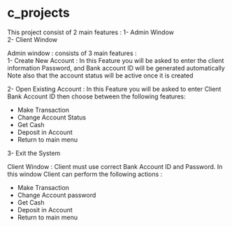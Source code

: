 # c_projects

This project consist of 2 main features :
1- Admin Window    
2- Client Window

Admin window :
consists of 3 main features :    
1- Create New Account :
In this Feature you will be asked to enter the client information
Password, and Bank account ID will be generated automatically
Note also that the account status will be active once it is created

2- Open Existing Account : 
In this Feature you will be asked to enter Client Bank Account ID then
choose between the following features:
- Make Transaction
- Change Account Status
- Get Cash
- Deposit in Account
- Return to main menu

3- Exit the System

Client Window :
Client must use correct Bank Account ID and Password.
In this window Client can perform the following actions :
- Make Transaction
- Change Account password
- Get Cash
- Deposit in Account
- Return to main menu
